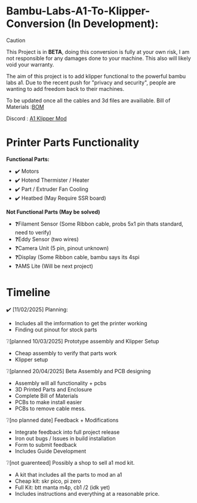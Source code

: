 # Bambu-Labs-A1-To-Klipper-Conversion (In Development):

> [!Caution]
> This Project is in **BETA**, doing this conversion is fully at your own risk, I am not responsible for any damages done to your machine. This also will likely void your warranty.

The aim of this project is to add klipper functional to the powerful bambu labs a1.
Due to the recent push for "privacy and security", people are wanting to add freedom back to their machines.

To be updated once all the cables and 3d files are availiable.
Bill of Materials :[BOM](https://docs.google.com/spreadsheets/d/1AV4G6ZVxCB9UINE7sgqaOE8Zk1H3DC7Mk_idkd3VZ8s/edit?usp=sharing)

Discord : [A1 Klipper Mod](https://discord.gg/Ssx37MAkGv)

# Printer Parts Functionality
**Functional Parts:**
- ✔️ Motors
- ✔️ Hotend Thermister / Heater
- ✔️ Part / Extruder Fan Cooling
- ✔️ Heatbed (May Require SSR board)

**Not Functional Parts (May be solved)**
- ❓Filament Sensor (Some Ribbon cable, probs 5x1 pin thats standard, need to verify)
- ❓Eddy Sensor (two wires)
- ❓Camera Unit (5 pin, pinout unknown)
- ❓Display (Some Ribbon cable, bambu says its 4spi
- ❓AMS Lite (Will be next project)

# Timeline
✔️ [11/02/2025] Planning:
  - Includes all the imformation to get the printer working
  - Finding out pinout for stock parts

❔[planned 10/03/2025] Prototype assembly and Klipper Setup
  - Cheap assembly to verify that parts work
  - Klipper setup
    
❔[planned 20/04/2025] Beta Assembly and PCB designing
  - Assembly will all functionality + pcbs
  - 3D Printed Parts and Enclosure
  - Complete Bill of Materials
  - PCBs to make install easier
  - PCBs to remove cable mess.
    
❔[no planned date] Feedback + Modifications
  - Integrate feedback into full project release
  - Iron out bugs / Issues in build installation
  - Form to submit feedback
  - Includes Guide Development
  
❔[not guarenteed] Possibly a shop to sell a1 mod kit.
  - A kit that includes all the parts to mod an a1
  - Cheap kit: skr pico, pi zero
  - Full Kit: btt manta m4p, cb1 /2 (idk yet)
  - Includes instructions and everything at a reasonable price.




